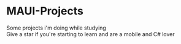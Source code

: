 # MAUI-Projects
Some projects i'm doing while studying </br>
Give a star if you're starting to learn and are a mobile and C# lover
